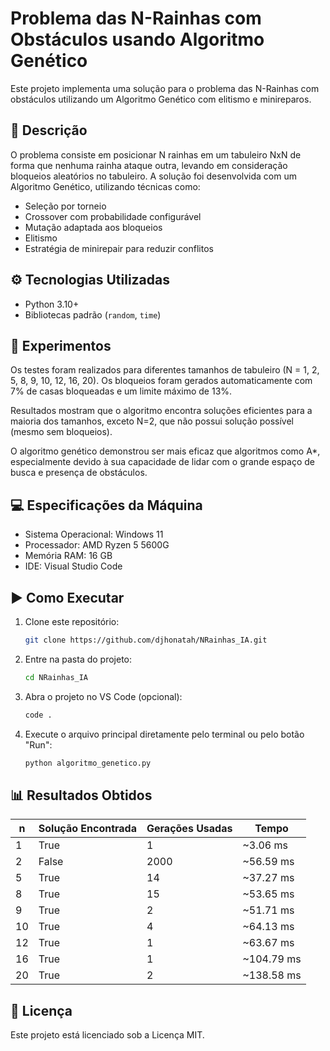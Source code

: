 
# Problema das N-Rainhas com Obstáculos usando Algoritmo Genético

Este projeto implementa uma solução para o problema das N-Rainhas com obstáculos utilizando um Algoritmo Genético com elitismo e minireparos.

## 📌 Descrição

O problema consiste em posicionar N rainhas em um tabuleiro NxN de forma que nenhuma rainha ataque outra, levando em consideração bloqueios aleatórios no tabuleiro. A solução foi desenvolvida com um Algoritmo Genético, utilizando técnicas como:

- Seleção por torneio
- Crossover com probabilidade configurável
- Mutação adaptada aos bloqueios
- Elitismo
- Estratégia de minirepair para reduzir conflitos

## ⚙️ Tecnologias Utilizadas

- Python 3.10+
- Bibliotecas padrão (`random`, `time`)

## 🧪 Experimentos

Os testes foram realizados para diferentes tamanhos de tabuleiro (N = 1, 2, 5, 8, 9, 10, 12, 16, 20). Os bloqueios foram gerados automaticamente com 7% de casas bloqueadas e um limite máximo de 13%.

Resultados mostram que o algoritmo encontra soluções eficientes para a maioria dos tamanhos, exceto N=2, que não possui solução possível (mesmo sem bloqueios).

O algoritmo genético demonstrou ser mais eficaz que algoritmos como A*, especialmente devido à sua capacidade de lidar com o grande espaço de busca e presença de obstáculos.

## 💻 Especificações da Máquina

- Sistema Operacional: Windows 11
- Processador: AMD Ryzen 5 5600G
- Memória RAM: 16 GB
- IDE: Visual Studio Code

## ▶️ Como Executar

1. Clone este repositório:
   ```bash
   git clone https://github.com/djhonatah/NRainhas_IA.git
   ```

2. Entre na pasta do projeto:
   ```bash
   cd NRainhas_IA
   ```

3. Abra o projeto no VS Code (opcional):
   ```bash
   code .
   ```

4. Execute o arquivo principal diretamente pelo terminal ou pelo botão "Run":
   ```bash
   python algoritmo_genetico.py
   ```

## 📊 Resultados Obtidos

| n  | Solução Encontrada | Gerações Usadas | Tempo      |
|----|--------------------|------------------|------------|
| 1  | True               | 1                | ~3.06 ms   |
| 2  | False              | 2000             | ~56.59 ms  |
| 5  | True               | 14               | ~37.27 ms  |
| 8  | True               | 15               | ~53.65 ms  |
| 9  | True               | 2                | ~51.71 ms  |
| 10 | True               | 4                | ~64.13 ms  |
| 12 | True               | 1                | ~63.67 ms  |
| 16 | True               | 1                | ~104.79 ms |
| 20 | True               | 2                | ~138.58 ms |

## 📝 Licença

Este projeto está licenciado sob a Licença MIT.
